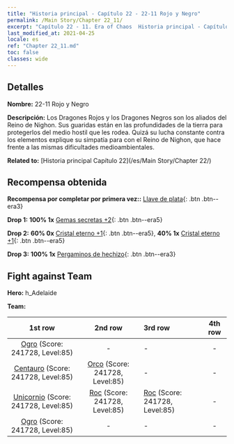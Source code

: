 ```yaml
---
title: "Historia principal - Capítulo 22 - 22-11 Rojo y Negro"
permalink: /Main Story/Chapter 22_11/
excerpt: "Capítulo 22 - 11. Era of Chaos  Historia principal - Capítulo 22_11. 22-11 Rojo y Negro"
last_modified_at: 2021-04-25
locale: es
ref: "Chapter 22_11.md"
toc: false
classes: wide
---
```


## Detalles

 **Nombre:** 22-11 Rojo y Negro

 **Descripción:** Los Dragones Rojos y los Dragones Negros son los aliados del Reino de Nighon. Sus guaridas están en las profundidades de la tierra para protegerlos del medio hostil que les rodea. Quizá su lucha constante contra los elementos explique su simpatía para con el Reino de Nighon, que hace frente a las mismas dificultades medioambientales.

 **Related to:** [Historia principal Capítulo 22](/es/Main Story/Chapter 22/)

## Recompensa obtenida

 **Recompensa por completar por primera vez::** [Llave de plata](/ItemsES/con_693/){: .btn .btn--era3}

 **Drop 1:** **100% 1x** [Gemas secretas +2](/ItemsES/mat_79/){: .btn .btn--era5}

 **Drop 2:** **60% 0x** [Cristal eterno +1](/ItemsES/mat_73/){: .btn .btn--era5}, **40% 1x** [Cristal eterno +1](/ItemsES/mat_73/){: .btn .btn--era5}

 **Drop 3:** **100% 1x** [Pergaminos de hechizo](/ItemsES/con_694/){: .btn .btn--era3}


## Fight against Team
 **Hero:** h_Adelaide

 **Team:**


  | 1st row | 2nd row | 3rd row | 4th row |
  |:----:|:----:|:----|:----:|
  | [Ogro](/es/units/Ogre/) (Score: 241728, Level:85)  | - | - | - |
  | [Centauro](/es/units/Centaur/) (Score: 241728, Level:85)  | [Orco](/es/units/Orc/) (Score: 241728, Level:85)  | - | - |
  | [Unicornio](/es/units/Unicorn/) (Score: 241728, Level:85)  | [Roc](/es/units/Roc/) (Score: 241728, Level:85)  | [Roc](/es/units/Roc/) (Score: 241728, Level:85)  | - |
  | [Ogro](/es/units/Ogre/) (Score: 241728, Level:85)  | - | - | - |


